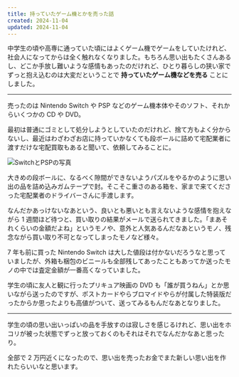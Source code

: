 ```yaml
---
title: 持っていたゲーム機とかを売った話
created: 2024-11-04
updated: 2024-11-04
---
```


中学生の頃や高専に通っていた頃にはよくゲーム機でゲームをしていたけれど、社会人になってからは全く触れなくなりました。もちろん思い出もたくさんあるし、どこか手放し難いような感情もあったのだけれど、ひとり暮らしの狭い家でずっと抱え込むのは大変だということで **持っていたゲーム機などを売る** ことにしました。

---

売ったのは Nintendo Switch や PSP などのゲーム機本体やそのソフト、それからいくつかの CD や DVD。

最初は普通にゴミとして処分しようとしていたのだけれど、捨て方もよく分からないし、最近はわざわざお店に持っていかなくても段ボールに詰めて宅配業者に渡すだけな宅配買取もあると聞いて、依頼してみることに。

![SwitchとPSPの写真](9ea3711e-4f75-480d-1ab5-f18ba5eff000)

大きめの段ボールに、なるべく隙間ができないようパズルをやるかのように思い出の品を詰め込みガムテープで封。そこそこ重さのある箱を、家まで来てくださった宅配業者のドライバーさんに手渡します。

なんだかあっけないなあという、良いとも悪いとも言えないような感情を抱えながら 1 週間ほど待つと、買い取りの結果がメールで送られてきました。「まあそれくらいの金額だよね」というモノや、意外と人気あるんだなあというモノ、残念ながら買い取り不可となってしまったモノなど様々。

7 年も前に買った Nintendo Switch は大した値段は付かないだろうなと思っていましたが、外箱も梱包のビニールも全部残してあったこともあってか送ったモノの中では査定金額が一番高くなっていました。

学生の頃に友人と観に行ったプリキュア映画の DVD も「誰が買うねん」とか思いながら送ったのですが、ポストカードやらブロマイドやらが付属した特装版だったからか思ったよりも高値がついて、送ってみるもんだなあとなりました。

---

学生の頃の思い出いっぱいの品を手放すのは寂しさを感じるけれど、思い出をホコリが被った状態でずっと放っておくのもそれはそれでなんだかなあと思ったり。

全部で 2 万円近くになったので、思い出を売ったお金でまた新しい思い出を作れたらいいなと思います。
